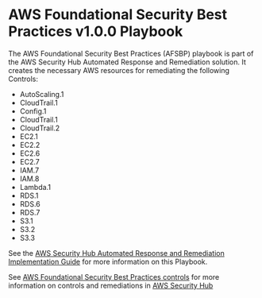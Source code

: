 # AWS Foundational Security Best Practices v1.0.0 Playbook

The AWS Foundational Security Best Practices (AFSBP) playbook is part of the AWS Security Hub Automated Response and Remediation solution. It creates the necessary AWS resources for remediating the following Controls:

* AutoScaling.1
* CloudTrail.1
* Config.1
* CloudTrail.1
* CloudTrail.2
* EC2.1
* EC2.2
* EC2.6
* EC2.7
* IAM.7
* IAM.8
* Lambda.1
* RDS.1
* RDS.6
* RDS.7
* S3.1
* S3.2
* S3.3
  
See the [AWS Security Hub Automated Response and Remediation Implementation Guide](https://docs.aws.amazon.com/solutions/latest/aws-security-hub-automated-response-and-remediation/welcome.html) for more information on this Playbook.

See [AWS Foundational Security Best Practices controls](https://docs.aws.amazon.com/securityhub/latest/userguide/securityhub-standards-fsbp-controls.html) for more information on controls and remediations in [AWS Security Hub](https://aws.amazon.com/security-hub)